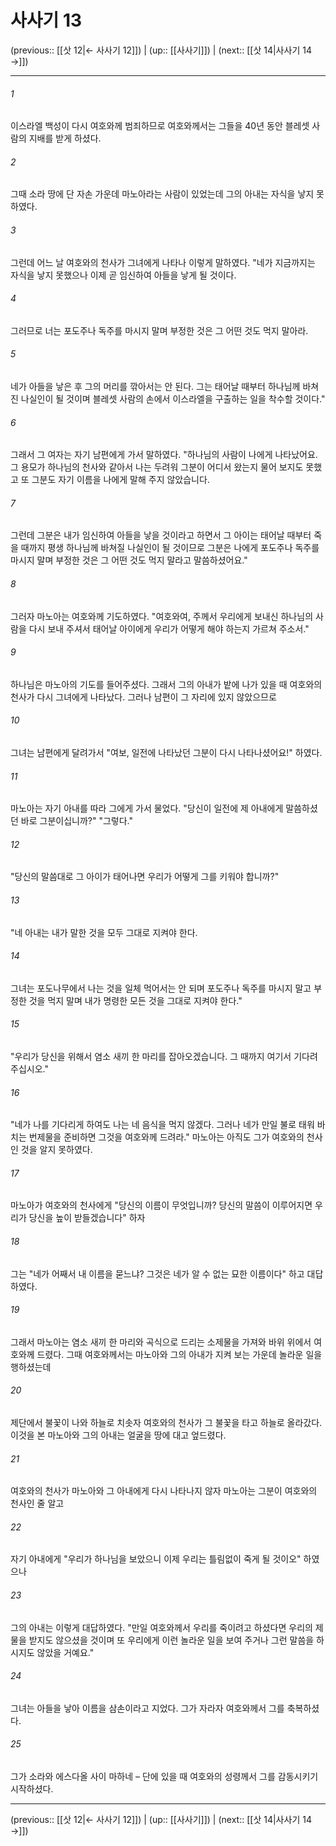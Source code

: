 # 사사기 13

(previous:: [[삿 12|← 사사기 12]]) | (up:: [[사사기]]) | (next:: [[삿 14|사사기 14 →]])

***




###### 1 

이스라엘 백성이 다시 여호와께 범죄하므로 여호와께서는 그들을 40년 동안 블레셋 사람의 지배를 받게 하셨다. 



###### 2 

그때 소라 땅에 단 자손 가운데 마노아라는 사람이 있었는데 그의 아내는 자식을 낳지 못하였다. 



###### 3 

그런데 어느 날 여호와의 천사가 그녀에게 나타나 이렇게 말하였다. "네가 지금까지는 자식을 낳지 못했으나 이제 곧 임신하여 아들을 낳게 될 것이다. 



###### 4 

그러므로 너는 포도주나 독주를 마시지 말며 부정한 것은 그 어떤 것도 먹지 말아라. 



###### 5 

네가 아들을 낳은 후 그의 머리를 깎아서는 안 된다. 그는 태어날 때부터 하나님께 바쳐진 나실인이 될 것이며 블레셋 사람의 손에서 이스라엘을 구출하는 일을 착수할 것이다." 



###### 6 

그래서 그 여자는 자기 남편에게 가서 말하였다. "하나님의 사람이 나에게 나타났어요. 그 용모가 하나님의 천사와 같아서 나는 두려워 그분이 어디서 왔는지 물어 보지도 못했고 또 그분도 자기 이름을 나에게 말해 주지 않았습니다. 



###### 7 

그런데 그분은 내가 임신하여 아들을 낳을 것이라고 하면서 그 아이는 태어날 때부터 죽을 때까지 평생 하나님께 바쳐질 나실인이 될 것이므로 그분은 나에게 포도주나 독주를 마시지 말며 부정한 것은 그 어떤 것도 먹지 말라고 말씀하셨어요." 



###### 8 

그러자 마노아는 여호와께 기도하였다. "여호와여, 주께서 우리에게 보내신 하나님의 사람을 다시 보내 주셔서 태어날 아이에게 우리가 어떻게 해야 하는지 가르쳐 주소서." 



###### 9 

하나님은 마노아의 기도를 들어주셨다. 그래서 그의 아내가 밭에 나가 있을 때 여호와의 천사가 다시 그녀에게 나타났다. 그러나 남편이 그 자리에 있지 않았으므로 



###### 10 

그녀는 남편에게 달려가서 "여보, 일전에 나타났던 그분이 다시 나타나셨어요!" 하였다. 



###### 11 

마노아는 자기 아내를 따라 그에게 가서 물었다. "당신이 일전에 제 아내에게 말씀하셨던 바로 그분이십니까?" "그렇다." 



###### 12 

"당신의 말씀대로 그 아이가 태어나면 우리가 어떻게 그를 키워야 합니까?" 



###### 13 

"네 아내는 내가 말한 것을 모두 그대로 지켜야 한다. 



###### 14 

그녀는 포도나무에서 나는 것을 일체 먹어서는 안 되며 포도주나 독주를 마시지 말고 부정한 것을 먹지 말며 내가 명령한 모든 것을 그대로 지켜야 한다." 



###### 15 

"우리가 당신을 위해서 염소 새끼 한 마리를 잡아오겠습니다. 그 때까지 여기서 기다려 주십시오." 



###### 16 

"네가 나를 기다리게 하여도 나는 네 음식을 먹지 않겠다. 그러나 네가 만일 불로 태워 바치는 번제물을 준비하면 그것을 여호와께 드려라." 마노아는 아직도 그가 여호와의 천사인 것을 알지 못하였다. 



###### 17 

마노아가 여호와의 천사에게 "당신의 이름이 무엇입니까? 당신의 말씀이 이루어지면 우리가 당신을 높이 받들겠습니다" 하자 



###### 18 

그는 "네가 어째서 내 이름을 묻느냐? 그것은 네가 알 수 없는 묘한 이름이다" 하고 대답하였다. 



###### 19 

그래서 마노아는 염소 새끼 한 마리와 곡식으로 드리는 소제물을 가져와 바위 위에서 여호와께 드렸다. 그때 여호와께서는 마노아와 그의 아내가 지켜 보는 가운데 놀라운 일을 행하셨는데 



###### 20 

제단에서 불꽃이 나와 하늘로 치솟자 여호와의 천사가 그 불꽃을 타고 하늘로 올라갔다. 이것을 본 마노아와 그의 아내는 얼굴을 땅에 대고 엎드렸다. 



###### 21 

여호와의 천사가 마노아와 그 아내에게 다시 나타나지 않자 마노아는 그분이 여호와의 천사인 줄 알고 



###### 22 

자기 아내에게 "우리가 하나님을 보았으니 이제 우리는 틀림없이 죽게 될 것이오" 하였으나 



###### 23 

그의 아내는 이렇게 대답하였다. "만일 여호와께서 우리를 죽이려고 하셨다면 우리의 제물을 받지도 않으셨을 것이며 또 우리에게 이런 놀라운 일을 보여 주거나 그런 말씀을 하시지도 않았을 거예요." 



###### 24 

그녀는 아들을 낳아 이름을 삼손이라고 지었다. 그가 자라자 여호와께서 그를 축복하셨다. 



###### 25 

그가 소라와 에스다올 사이 마하네 – 단에 있을 때 여호와의 성령께서 그를 감동시키기 시작하셨다.

***

(previous:: [[삿 12|← 사사기 12]]) | (up:: [[사사기]]) | (next:: [[삿 14|사사기 14 →]])

